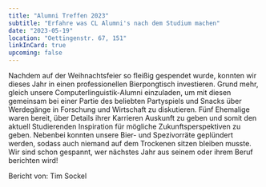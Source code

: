 ```yaml
---
title: "Alumni Treffen 2023"
subtitle: "Erfahre was CL Alumni's nach dem Studium machen"
date: "2023-05-19"
location: "Oettingenstr. 67, 151"
linkInCard: true
upcoming: false
---
```


Nachdem auf der Weihnachtsfeier so fleißig gespendet wurde, konnten wir dieses Jahr in einen professionellen Bierpongtisch investieren. Grund mehr, gleich unsere Computerlinguistik-Alumni einzuladen, um mit diesen gemeinsam bei einer Partie des beliebten Partyspiels und Snacks über Werdegänge in Forschung und Wirtschaft zu diskutieren. Fünf Ehemalige waren bereit, über Details ihrer Karrieren Auskunft zu geben und somit den aktuell Studierenden Inspiration für mögliche Zukunftsperspektiven zu geben. Nebenbei konnten unsere Bier- und Spezivorräte geplündert werden, sodass auch niemand auf dem Trockenen sitzen bleiben musste. Wir sind schon gespannt, wer nächstes Jahr aus seinem oder ihrem Beruf berichten wird!


Bericht von: Tim Sockel

